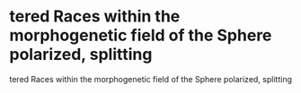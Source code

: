 # tered Races within the morphogenetic field of the Sphere polarized, splitting

tered Races within the morphogenetic field of the Sphere polarized, splitting